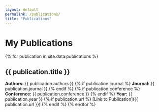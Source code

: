 ```yaml
---
layout: default
permalink: /publications/
title: "Publications"
---
```


# My Publications

{% for publication in site.data.publications %}
  ## {{ publication.title }}
  **Authors:** {{ publication.authors }}
  {% if publication.journal %}
  **Journal:** {{ publication.journal }}
  {% endif %}
  {% if publication.conference %}
  **Conference:** {{ publication.conference }}
  {% endif %}
  **Year:** {{ publication.year }}
  {% if publication.url %}
  [Link to Publication]({{ publication.url }})
  {% endif %}
{% endfor %}
